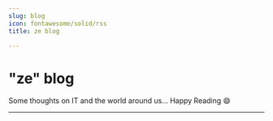 ```yaml
---
slug: blog
icon: fontawesome/solid/rss
title: ze blog

---
```

# "ze" blog

Some thoughts on IT and the world around us... Happy Reading :smile:

---